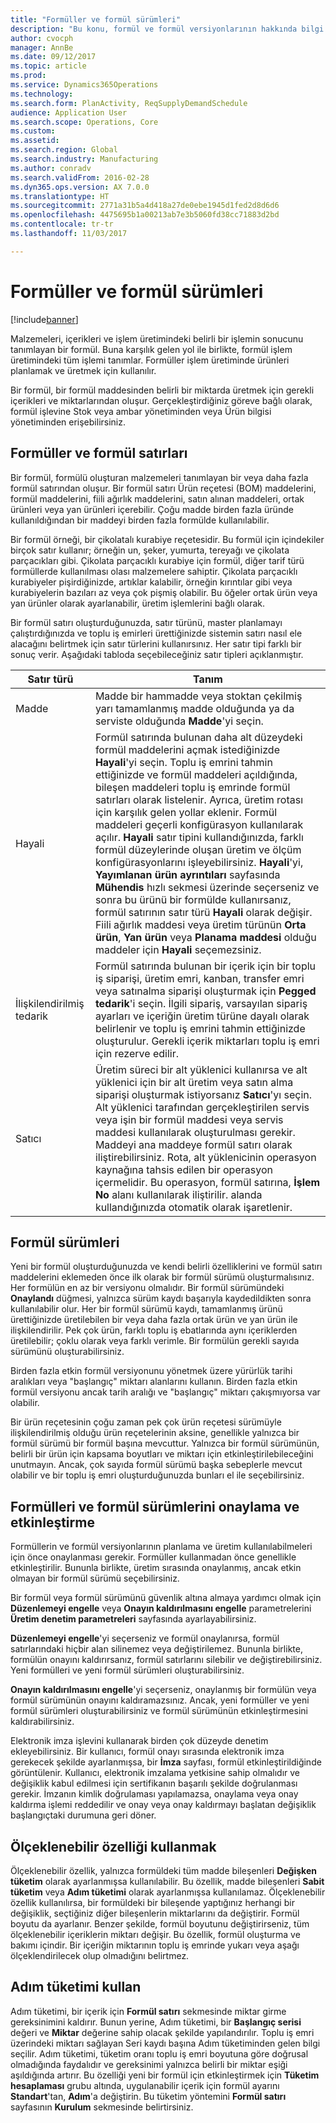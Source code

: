 ```yaml
---
title: "Formüller ve formül sürümleri"
description: "Bu konu, formül ve formül versiyonlarının hakkında bilgi sağlar. Malzemeleri, içerikleri ve işlem üretimindeki belirli bir işlemin sonucunu tanımlayan bir formül. Formüller işlem üretiminde ürünleri planlamak ve üretmek için kullanılır."
author: cvocph
manager: AnnBe
ms.date: 09/12/2017
ms.topic: article
ms.prod: 
ms.service: Dynamics365Operations
ms.technology: 
ms.search.form: PlanActivity, ReqSupplyDemandSchedule
audience: Application User
ms.search.scope: Operations, Core
ms.custom: 
ms.assetid: 
ms.search.region: Global
ms.search.industry: Manufacturing
ms.author: conradv
ms.search.validFrom: 2016-02-28
ms.dyn365.ops.version: AX 7.0.0
ms.translationtype: HT
ms.sourcegitcommit: 2771a31b5a4d418a27de0ebe1945d1fed2d8d6d6
ms.openlocfilehash: 4475695b1a00213ab7e3b5060fd38cc71883d2bd
ms.contentlocale: tr-tr
ms.lasthandoff: 11/03/2017

---
```


# <a name="formulas-and-formula-versions"></a>Formüller ve formül sürümleri

[!include[banner](../includes/banner.md)]

Malzemeleri, içerikleri ve işlem üretimindeki belirli bir işlemin sonucunu tanımlayan bir formül. Buna karşılık gelen yol ile birlikte, formül işlem üretimindeki tüm işlemi tanımlar. Formüller işlem üretiminde ürünleri planlamak ve üretmek için kullanılır.

Bir formül, bir formül maddesinden belirli bir miktarda üretmek için gerekli içerikleri ve miktarlarından oluşur. Gerçekleştirdiğiniz göreve bağlı olarak, formül işlevine Stok veya ambar yönetiminden veya Ürün bilgisi yönetiminden erişebilirsiniz.

## <a name="formulas-and-formula-lines"></a>Formüller ve formül satırları
Bir formül, formülü oluşturan malzemeleri tanımlayan bir veya daha fazla formül satırından oluşur. Bir formül satırı Ürün reçetesi (BOM) maddelerini, formül maddelerini, fiili ağırlık maddelerini, satın alınan maddeleri, ortak ürünleri veya yan ürünleri içerebilir. Çoğu madde birden fazla üründe kullanıldığından bir maddeyi birden fazla formülde kullanılabilir.

Bir formül örneği, bir çikolatalı kurabiye reçetesidir. Bu formül için içindekiler birçok satır kullanır; örneğin un, şeker, yumurta, tereyağı ve çikolata parçacıkları gibi. Çikolata parçacıklı kurabiye için formül, diğer tarif türü formüllerde kullanılması olası malzemelere sahiptir. Çikolata parçacıklı kurabiyeler pişirdiğinizde, artıklar kalabilir, örneğin kırıntılar gibi veya kurabiyelerin bazıları az veya çok pişmiş olabilir. Bu öğeler ortak ürün veya yan ürünler olarak ayarlanabilir, üretim işlemlerini bağlı olarak.

Bir formül satırı oluşturduğunuzda, satır türünü, master planlamayı çalıştırdığınızda ve toplu iş emirleri ürettiğinizde sistemin satırı nasıl ele alacağını belirtmek için satır türlerini kullanırsınız. Her satır tipi farklı bir sonuç verir. Aşağıdaki tabloda seçebileceğiniz satır tipleri açıklanmıştır. 

| Satır türü     | Tanım  |
|---------------|--------------|
| Madde          | Madde bir hammadde veya stoktan çekilmiş yarı tamamlanmış madde olduğunda ya da serviste olduğunda **Madde**'yi seçin. |
| Hayali       | Formül satırında bulunan daha alt düzeydeki formül maddelerini açmak istediğinizde **Hayali**'yi seçin. Toplu iş emrini tahmin ettiğinizde ve formül maddeleri açıldığında, bileşen maddeleri toplu iş emrinde formül satırları olarak listelenir. Ayrıca, üretim rotası için karşılık gelen yollar eklenir. Formül maddeleri geçerli konfigürasyon kullanılarak açılır. **Hayali** satır tipini kullandığınızda, farklı formül düzeylerinde oluşan üretim ve ölçüm konfigürasyonlarını işleyebilirsiniz. **Hayali**'yi, **Yayımlanan ürün ayrıntıları** sayfasında **Mühendis** hızlı sekmesi üzerinde seçerseniz ve sonra bu ürünü bir formülde kullanırsanız, formül satırının satır türü **Hayali** olarak değişir. Fiili ağırlık maddesi veya üretim türünün **Orta ürün**, **Yan ürün** veya **Planama maddesi** olduğu maddeler için **Hayali** seçemezsiniz. |
| İlişkilendirilmiş tedarik | Formül satırında bulunan bir içerik için bir toplu iş siparişi, üretim emri, kanban, transfer emri veya satınalma siparişi oluşturmak için **Pegged tedarik**'i seçin. İlgili sipariş, varsayılan sipariş ayarları ve içeriğin üretim türüne dayalı olarak belirlenir ve toplu iş emrini tahmin ettiğinizde oluşturulur. Gerekli içerik miktarları toplu iş emri için rezerve edilir. |
| Satıcı        | Üretim süreci bir alt yüklenici kullanırsa ve alt yüklenici için bir alt üretim veya satın alma siparişi oluşturmak istiyorsanız **Satıcı**'yı seçin. Alt yüklenici tarafından gerçekleştirilen servis veya işin bir formül maddesi veya servis maddesi kullanılarak oluşturulması gerekir. Maddeyi ana maddeye formül satırı olarak iliştirebilirsiniz. Rota, alt yüklenicinin operasyon kaynağına tahsis edilen bir operasyon içermelidir. Bu operasyon, formül satırına, **İşlem No** alanı kullanılarak iliştirilir. alanda kullandığınızda otomatik olarak işaretlenir. |

## <a name="formula-versions"></a>Formül sürümleri
Yeni bir formül oluşturduğunuzda ve kendi belirli özelliklerini ve formül satırı maddelerini eklemeden önce ilk olarak bir formül sürümü oluşturmalısınız. Her formülün en az bir versiyonu olmalıdır. Bir formül sürümündeki **Onaylandı** düğmesi, yalnızca sürüm kaydı başarıyla kaydedildikten sonra kullanılabilir olur. Her bir formül sürümü kaydı, tamamlanmış ürünü ürettiğinizde üretilebilen bir veya daha fazla ortak ürün ve yan ürün ile ilişkilendirilir. Pek çok ürün, farklı toplu iş ebatlarında aynı içeriklerden üretilebilir; çoklu olarak veya farklı verimle. Bir formülün gerekli sayıda sürümünü oluşturabilirsiniz.

Birden fazla etkin formül versiyonunu yönetmek üzere yürürlük tarihi aralıkları veya "başlangıç" miktarı alanlarını kullanın. Birden fazla etkin formül versiyonu ancak tarih aralığı ve "başlangıç" miktarı çakışmıyorsa var olabilir.

Bir ürün reçetesinin çoğu zaman pek çok ürün reçetesi sürümüyle ilişkilendirilmiş olduğu ürün reçetelerinin aksine, genellikle yalnızca bir formül sürümü bir formül başına mevcuttur. Yalnızca bir formül sürümünün, belirli bir ürün için kapsama boyutları ve miktarı için etkinleştirilebileceğini unutmayın. Ancak, çok sayıda formül sürümü başka sebeplerle mevcut olabilir ve bir toplu iş emri oluşturduğunuzda bunları el ile seçebilirsiniz.

## <a name="approve-and-activate-formulas-and-formula-versions"></a>Formülleri ve formül sürümlerini onaylama ve etkinleştirme
Formüllerin ve formül versiyonlarının planlama ve üretim kullanılabilmeleri için önce onaylanması gerekir. Formüller kullanmadan önce genellikle etkinleştirilir. Bununla birlikte, üretim sırasında onaylanmış, ancak etkin olmayan bir formül sürümü seçebilirsiniz.

Bir formül veya formül sürümünü güvenlik altına almaya yardımcı olmak için **Düzenlemeyi engelle** veya **Onayın kaldırılmasını engelle** parametrelerini **Üretim denetim parametreleri** sayfasında ayarlayabilirsiniz.

**Düzenlemeyi engelle**'yi seçerseniz ve formül onaylanırsa, formül satırlarındaki hiçbir alan silinemez veya değiştirilemez. Bununla birlikte, formülün onayını kaldırırsanız, formül satırlarını silebilir ve değiştirebilirsiniz. Yeni formülleri ve yeni formül sürümleri oluşturabilirsiniz.

**Onayın kaldırılmasını engelle**'yi seçerseniz, onaylanmış bir formülün veya formül sürümünün onayını kaldıramazsınız. Ancak, yeni formüller ve yeni formül sürümleri oluşturabilirsiniz ve formül sürümünün etkinleştirmesini kaldırabilirsiniz.

Elektronik imza işlevini kullanarak birden çok düzeyde denetim ekleyebilirsiniz. Bir kullanıcı, formül onayı sırasında elektronik imza gerekecek şekilde ayarlanmışsa, bir **İmza** sayfası, formül etkinleştirildiğinde görüntülenir. Kullanıcı, elektronik imzalama yetkisine sahip olmalıdır ve değişiklik kabul edilmesi için sertifikanın başarılı şekilde doğrulanması gerekir. İmzanın kimlik doğrulaması yapılamazsa, onaylama veya onay kaldırma işlemi reddedilir ve onay veya onay kaldırmayı başlatan değişiklik başlangıçtaki durumuna geri döner.

## <a name="use-the-scalable-feature"></a>Ölçeklenebilir özelliği kullanmak
Ölçeklenebilir özellik, yalnızca formüldeki tüm madde bileşenleri **Değişken tüketim** olarak ayarlanmışsa kullanılabilir. Bu özellik, madde bileşenleri **Sabit tüketim** veya **Adım tüketimi** olarak ayarlanmışsa kullanılamaz. Ölçeklenebilir özellik kullanılırsa, bir formüldeki bir bileşende yaptığınız herhangi bir değişiklik, seçtiğiniz diğer bileşenlerin miktarlarını da değiştirir. Formül boyutu da ayarlanır. Benzer şekilde, formül boyutunu değiştirirseniz, tüm ölçeklenebilir içeriklerin miktarı değişir. Bu özellik, formül oluşturma ve bakımı içindir. Bir içeriğin miktarının toplu iş emrinde yukarı veya aşağı ölçeklendirilecek olup olmadığını belirtmez.

## <a name="use-step-consumption"></a>Adım tüketimi kullan
Adım tüketimi, bir içerik için **Formül satırı** sekmesinde miktar girme gereksinimini kaldırır. Bunun yerine, Adım tüketimi, bir **Başlangıç serisi** değeri ve **Miktar** değerine sahip olacak şekilde yapılandırılır. Toplu iş emri üzerindeki miktarı sağlayan Seri kaydı başına Adım tüketiminden gelen bilgi seçilir. Adım tüketimi, tüketim oranı toplu iş emri boyutuna göre doğrusal olmadığında faydalıdır ve gereksinimi yalnızca belirli bir miktar eşiği aşıldığında artırır. Bu özelliği yeni bir formül için etkinleştirmek için **Tüketim hesaplaması** grubu altında, uygulanabilir içerik için formül ayarını **Standart**'tan, **Adım**'a değiştirin. Bu tüketim yöntemini **Formül satırı** sayfasının **Kurulum** sekmesinde belirtirsiniz.

